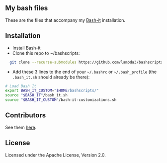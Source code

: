 My bash files
------

These are the files that accompany my
[Bash-it](https://github.com/Bash-it/bash-it)
installation.

Installation
------

* Install Bash-it
* Clone this repo to ~/bashscripts:
````bash
  git clone --recurse-submodules https://github.com/lambda3/bashscripts
````
* Add these 3 lines to the end of your `~/.bashrc` or `~/.bash_profile` (the
  `.bash_it.sh` should already be there):
````bash
# Load Bash It
export BASH_IT_CUSTOM="$HOME/bashscripts/"
source "$BASH_IT"/bash_it.sh
source "$BASH_IT_CUSTOM"/bash-it-customizations.sh
````

Contributors
------

See them [here](https://github.com/Lambda3/bashscripts/graphs/contributors).

License
-------

Licensed under the Apache License, Version 2.0.
